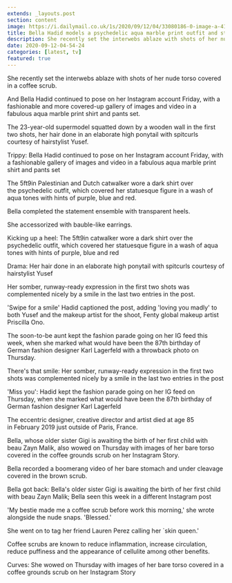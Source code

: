 ```yaml
---
extends: _layouts.post
section: content
image: https://i.dailymail.co.uk/1s/2020/09/12/04/33080186-0-image-a-41_1599880554763.jpg 
title: Bella Hadid models a psychedelic aqua marble print outfit and strikes several fashionable poses 
description: She recently set the interwebs ablaze with shots of her nude torso covered in a coffee scrub. And Bella Hadid continued to pose on her Instagram account Friday, with a fashionable gallery. 
date: 2020-09-12-04-54-24 
categories: [latest, tv] 
featured: true 
--- 
```

She recently set the interwebs ablaze with shots of her nude torso covered in a coffee scrub.

And Bella Hadid continued to pose on her Instagram account Friday, with a fashionable and more covered-up gallery of images and video in a fabulous aqua marble print shirt and pants set.

The 23-year-old supermodel squatted down by a wooden wall in the first two shots, her hair done in an elaborate high ponytail with spitcurls courtesy of hairstylist Yusef.

Trippy: Bella Hadid continued to pose on her Instagram account Friday, with a fashionable gallery of images and video in a fabulous aqua marble print shirt and pants set

The 5ft9in Palestinian and Dutch catwalker wore a dark shirt over the psychedelic outfit, which covered her statuesque figure in a wash of aqua tones with hints of purple, blue and red.

Bella completed the statement ensemble with transparent heels.

She accessorized with bauble-like earrings. 

Kicking up a heel: The 5ft9in catwalker wore a dark shirt over the psychedelic outfit, which covered her statuesque figure in a wash of aqua tones with hints of purple, blue and red

Drama: Her hair done in an elaborate high ponytail with spitcurls courtesy of hairstylist Yusef

Her somber, runway-ready expression in the first two shots was complemented nicely by a smile in the last two entries in the post.

'Swipe for a smile' Hadid captioned the post, adding 'loving you madly' to both Yusef and the makeup artist for the shoot, Fenty global makeup artist Priscilla Ono.

The soon-to-be aunt kept the fashion parade going on her IG feed this week, when she marked what would have been the 87th birthday of German fashion designer Karl Lagerfeld with a throwback photo on Thursday.  

There's that smile: Her somber, runway-ready expression in the first two shots was complemented nicely by a smile in the last two entries in the post

'Miss you': Hadid kept the fashion parade going on her IG feed on Thursday, when she marked what would have been the 87th birthday of German fashion designer Karl Lagerfeld 

The eccentric designer, creative director and artist died at age 85 in February 2019 just outside of Paris, France.

Bella, whose older sister Gigi is awaiting the birth of her first child with beau Zayn Malik, also wowed on Thursday with images of her bare torso covered in the coffee grounds scrub on her Instagram Story.

Bella recorded a boomerang video of her bare stomach and under cleavage covered in the brown scrub. 

Bella got back: Bella's older sister Gigi is awaiting the birth of her first child with beau Zayn Malik; Bella seen this week in a different Instagram post

'My bestie made me a coffee scrub before work this morning,' she wrote alongside the nude snaps. 'Blessed.'

She went on to tag her friend Lauren Perez calling her `skin queen.'   

Coffee scrubs are known to reduce inflammation, increase circulation, reduce puffiness and the appearance of cellulite among other benefits. 

Curves: She wowed on Thursday with images of her bare torso covered in a coffee grounds scrub on her Instagram Story

